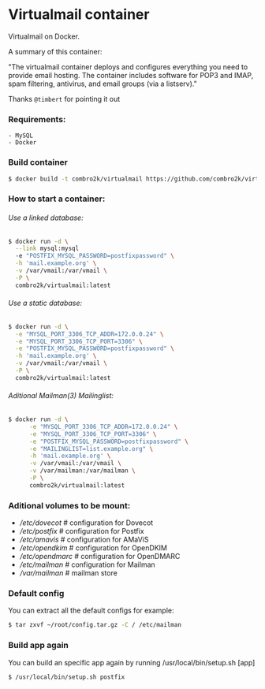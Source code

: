 Virtualmail container
==============

Virtualmail on Docker.

A summary of this container:

"The virtualmail container deploys and configures everything you need to provide email hosting. The container includes software for POP3 and IMAP, spam filtering, antivirus, and email groups (via a listserv)."

Thanks `@timbert` for pointing it out

### Requirements:
    - MySQL
    - Docker

### Build container
```bash
$ docker build -t combro2k/virtualmail https://github.com/combro2k/virtualmail.git
```

### How to start a container:
###### Use a linked database:
```bash
$ docker run -d \
  --link mysql:mysql
  -e "POSTFIX_MYSQL_PASSWORD=postfixpassword" \
  -h 'mail.example.org' \
  -v /var/vmail:/var/vmail \
  -P \
  combro2k/virtualmail:latest
```

###### Use a static database:
```bash
$ docker run -d \
  -e "MYSQL_PORT_3306_TCP_ADDR=172.0.0.24" \
  -e "MYSQL_PORT_3306_TCP_PORT=3306" \
  -e "POSTFIX_MYSQL_PASSWORD=postfixpassword" \
  -h 'mail.example.org' \
  -v /var/vmail:/var/vmail \
  -P \
  combro2k/virtualmail:latest
```

###### Aditional Mailman(3) Mailinglist:
```bash
$ docker run -d \
      -e "MYSQL_PORT_3306_TCP_ADDR=172.0.0.24" \
      -e "MYSQL_PORT_3306_TCP_PORT=3306" \
      -e "POSTFIX_MYSQL_PASSWORD=postfixpassword" \
      -e "MAILINGLIST=list.example.org" \
      -h 'mail.example.org' \
      -v /var/vmail:/var/vmail \
      -v /var/mailman:/var/mailman \
      -P \
      combro2k/virtualmail:latest
```

### Aditional volumes to be mount:
- */etc/dovecot* # configuration for Dovecot
- */etc/postfix* # configuration for Postfix
- */etc/amavis* # configuration for AMaViS
- */etc/opendkim* # configuration for OpenDKIM
- */etc/opendmarc* # configuration for OpenDMARC
- */etc/mailman* # configuration for Mailman
- */var/mailman* # mailman store

### Default config
You can extract all the default configs for example:

```bash
$ tar zxvf ~/root/config.tar.gz -C / /etc/mailman
```

### Build app again
You can build an specific app again by running /usr/local/bin/setup.sh [app]

```bash
$ /usr/local/bin/setup.sh postfix
```